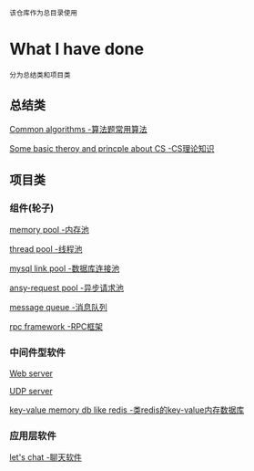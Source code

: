     该仓库作为总目录使用
# What I have done
    分为总结类和项目类
## 总结类
[Common algorithms -算法题常用算法](https://github.com/chouring/data_structure-algorithm-math)

[Some basic theroy and princple about CS -CS理论知识](https://github.com/chouring/cs-it-knowledge)
## 项目类
### 组件(轮子)
[memory pool -内存池](https://github.com/chouring/k-mempool)

[thread pool -线程池](https://github.com/chouring/k-threadpool)

[mysql link pool -数据库连接池]()

[ansy-request pool -异步请求池]()

[message queue -消息队列](https://github.com/chouring/k-mq)

[rpc framework -RPC框架](https://github.com/chouring/k-rpc)
### 中间件型软件
[Web server](https://github.com/chouring/k-webserver)

[UDP server](https://github.com/chouring/k-udp-server)

[key-value memory db like redis -类redis的key-value内存数据库]()
### 应用层软件
[let's chat -聊天软件](https://github.com/chouring/Kchat)
